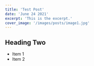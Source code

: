 ```yaml
---
title: 'Test Post'
date: 'June 24 2021'
excerpt: 'This is the excerpt.'
cover_image: '/images/posts/image1.jpg'
---
```


## Heading Two

- Item 1
- Item 2
